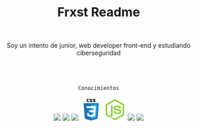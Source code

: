 <h1 align="center">Frxst Readme</h1>
    <br><p align="center">Soy un intento de junior, web developer front-end y estudiando ciberseguridad<br>
  </p><br><br>
  <p align="center">
    <code>Conocimientos</code><br><br>
    <img src="https://upload.wikimedia.org/wikipedia/commons/thumb/9/99/Unofficial_JavaScript_logo_2.svg/1200px-Unofficial_JavaScript_logo_2.svg.png" width=50</img>
    <img src="https://upload.wikimedia.org/wikipedia/commons/thumb/4/4c/Typescript_logo_2020.svg/1024px-Typescript_logo_2020.svg.png" width=50></img>
    <img src="https://upload.wikimedia.org/wikipedia/commons/thumb/6/61/HTML5_logo_and_wordmark.svg/512px-HTML5_logo_and_wordmark.svg.png" width=50></img>
    <img src="https://raw.githubusercontent.com/devicons/devicon/master/icons/css3/css3-original-wordmark.svg" width=50></img>
    <img src="https://raw.githubusercontent.com/devicons/devicon/master/icons/nodejs/nodejs-original.svg" width=50></img></img>
    <img src="https://upload.wikimedia.org/wikipedia/commons/thumb/1/18/ISO_C%2B%2B_Logo.svg/306px-ISO_C%2B%2B_Logo.svg.png" width=50></img>
    <img src="https://upload.wikimedia.org/wikipedia/commons/thumb/c/c3/Python-logo-notext.svg/1200px-Python-logo-notext.svg.png" width=50></img>
  </p><br><br>
